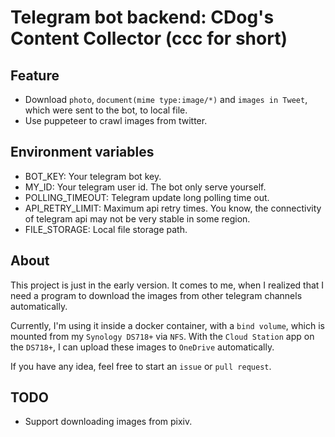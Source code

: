# Telegram bot backend: CDog's Content Collector (ccc for short)

## Feature
+ Download `photo`, `document(mime type:image/*)` and `images in Tweet`, which were sent to the bot, to local file.
+ Use puppeteer to crawl images from twitter.

## Environment variables 
+ BOT_KEY: Your telegram bot key.
+ MY_ID: Your telegram user id. The bot only serve yourself.
+ POLLING_TIMEOUT: Telegram update long polling time out.
+ API_RETRY_LIMIT: Maximum api retry times. You know, the connectivity of telegram api may not be very stable in some region.
+ FILE_STORAGE: Local file storage path.

## About
This project is just in the early version. 
It comes to me, when I realized that I need a program to download the images from other telegram channels automatically.

Currently, I'm using it inside a docker container, with a `bind volume`, which is mounted from my `Synology DS718+` via `NFS`.
With the `Cloud Station` app on the `DS718+`, I can upload these images to `OneDrive` automatically.

If you have any idea, feel free to start an `issue` or `pull request`.

## TODO
+ Support downloading images from pixiv.
